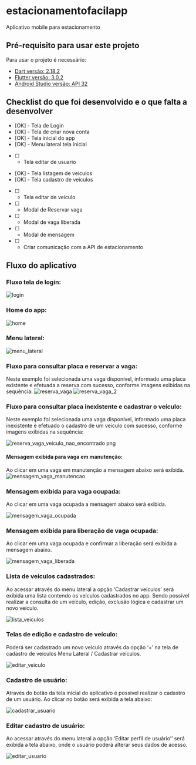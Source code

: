 # estacionamentofacilapp

Aplicativo mobile para estacionamento

## Pré-requisito para usar este projeto

Para usar o projeto é necessário:
* [Dart versão: 2.18.2](https://dart.dev/get-dart)
* [Flutter versão: 3.0.2](https://docs.flutter.dev/get-started/install/linux)
* [Android Studio versão: API 32](https://developer.android.com/studio)

## Checklist do que foi desenvolvido e o que falta a desenvolver

* [OK] - Tela de Login
* [OK] - Tela de criar nova conta
* [OK] - Tela inicial do app
* [OK] - Menu lateral tela inicial
* [  ] - Tela  editar de usuario
* [OK] - Tela listagem de veiculos
* [OK] - Tela  cadastro de veiculos
* [  ] - Tela  editar de veiculo
* [  ] - Modal de Reservar vaga
* [  ] - Modal de vaga liberada
* [  ] - Modal de mensagem 
* [  ] - Criar comunicação com a API de estacionamento

## Fluxo do aplicativo


### Fluxo tela de login:
![login](https://user-images.githubusercontent.com/44556635/205749158-591f98b4-2a07-4d79-8e55-e15ff4ab601c.png)

### Home do app:
![home](https://user-images.githubusercontent.com/44556635/205751218-36752153-534b-4de4-9700-2ad28404a6f4.png)

### Menu lateral:

![menu_lateral](https://user-images.githubusercontent.com/44556635/205751282-1a3d0728-6ed2-4faa-9116-64578c636014.png)

### Fluxo para consultar placa e reservar a vaga:

Neste exemplo foi selecionada uma vaga disponível, informado uma placa existente e efetuada a reserva com sucesso, conforme imagens exibidas na sequência:
![reserva_vaga](https://user-images.githubusercontent.com/44556635/205751348-bfe77381-50d0-41a1-9e03-75794c8fb8b9.png)
![reserva_vaga_2](https://user-images.githubusercontent.com/44556635/205751372-330abc2d-917a-461c-b92a-8d239bdbffc0.png)

### Fluxo para consultar placa inexistente e cadastrar o veículo:

Neste exemplo foi selecionada uma vaga disponível, informado uma placa inexistente e efetuado o cadastro de um veículo com sucesso, conforme imagens exibidas na sequência:

![reserva_vaga_veiculo_nao_encontrado png](https://user-images.githubusercontent.com/44556635/205751516-ac2c428f-ba33-4e21-af23-ec9cf15f7792.png)


#### Mensagem exibida para vaga em manutenção: 

Ao clicar em uma vaga em manutenção a mensagem abaixo será exibida.
![mensagem_vaga_manutencao](https://user-images.githubusercontent.com/44556635/205751610-46918146-dd56-4bda-96b4-7e4e6d77d9ab.png)


### Mensagem exibida para vaga ocupada:

Ao clicar em uma vaga ocupada a mensagem abaixo será exibida.

![mensagem_vaga_ocupada](https://user-images.githubusercontent.com/44556635/205751648-6a15f8c3-db0e-40d9-98ea-57628645d305.png)


### Mensagem exibida para liberação de vaga ocupada: 

Ao clicar em uma vaga ocupada e confirmar a liberação será exibida a mensagem abaixo.

![mensagem_vaga_liberada](https://user-images.githubusercontent.com/44556635/205751692-e4a89b9d-af63-45d3-8ace-d3e3d6de7413.png)


### Lista de veículos cadastrados:

Ao acessar através do menu lateral a opção ‘Cadastrar veículos’ será exibida uma lista contendo os veículos cadastrados no app. Sendo possível realizar a consulta de um veículo, edição, exclusão lógica e cadastrar um novo veículo.

![lista_veiculos](https://user-images.githubusercontent.com/44556635/205751720-414b33d5-095c-4e09-82ea-9ef4d177f8e3.png)


### Telas de edição e cadastro de veículo:

Poderá ser cadastrado um novo veículo através da opção ‘+’ na tela de cadastro de veículos Menu Lateral / Cadastrar veículos.

![editar_veiculo](https://user-images.githubusercontent.com/44556635/205751950-d0036346-455e-411f-a7c1-2c5295e59909.png)


### Cadastro de usuário:

Através do botão <Criar Conta> da tela inicial do aplicativo é possível realizar o cadastro de um usuário. Ao clicar no botão será exibida a tela abaixo:

![cadastrar_usuario](https://user-images.githubusercontent.com/44556635/205751764-485f2825-c5d4-4406-98f1-e0d55c051920.png)

  
### Editar cadastro de usuário:

Ao acessar através do menu lateral a opção ‘Editar perfil de usuário’’ será exibida a tela abaixo, onde o usuário poderá alterar seus dados de acesso.

![editar_usuario](https://user-images.githubusercontent.com/44556635/205751788-f0e5ad1e-7b34-48a8-af6b-414d4865fb9f.png)


